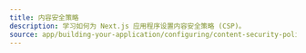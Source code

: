 ```yaml
---
title: 内容安全策略
description: 学习如何为 Next.js 应用程序设置内容安全策略 (CSP)。
source: app/building-your-application/configuring/content-security-policy
---
```


